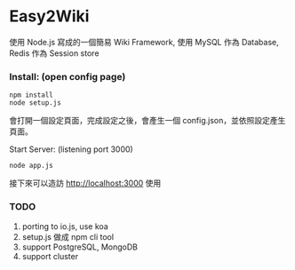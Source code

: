 Easy2Wiki
===

使用 Node.js 寫成的一個簡易 Wiki Framework, 使用 MySQL 作為 Database, Redis 作為 Session store

### Install: (open config page)

```
npm install
node setup.js		
```

會打開一個設定頁面，完成設定之後，會產生一個 config.json，並依照設定產生頁面。

Start Server: (listening port 3000)

```
node app.js		
```

接下來可以造訪 [http://localhost:3000](http://localhost:3000) 使用

### TODO

1. porting to io.js, use koa
2. setup.js 做成 npm cli tool
3. support PostgreSQL, MongoDB
4. support cluster
